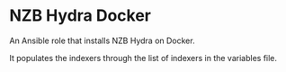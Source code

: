 # NZB Hydra Docker

An Ansible role that installs NZB Hydra on Docker.

It populates the indexers through the list of indexers in the variables file.

